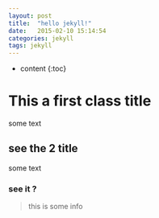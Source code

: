 ```yaml
---
layout: post
title:  "hello jekyll!"
date:   2015-02-10 15:14:54
categories: jekyll
tags: jekyll
---
```


* content
{:toc}

# This a first class title

some text

## see the 2 title

some text

### see it ?

> this is some info
